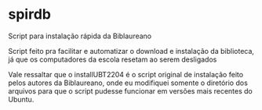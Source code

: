 # spirdb
Script para instalação rápida da Biblaureano


Script feito pra facilitar e automatizar o download e instalação da biblioteca, já que os computadores da escola resetam ao serem desligados

Vale ressaltar que o installUBT2204 é o script original de instalação feito pelos autores da Biblaureano, onde eu modifiquei somente o diretório dos arquivos para que o script pudesse funcionar em versões mais recentes do Ubuntu.
